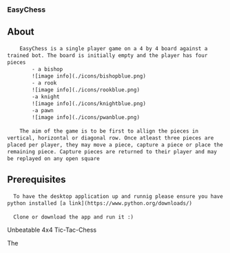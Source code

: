 ### EasyChess
   ## About
        EasyChess is a single player game on a 4 by 4 board against a trained bot. The board is initially empty and the player has four pieces
            - a bishop
            ![image info](./icons/bishopblue.png)
            - a rook 
            ![image info](./icons/rookblue.png)
            -a knight
            ![image info](./icons/knightblue.png)
            -a pawn
            ![image info](./icons/pwanblue.png)
        
        The aim of the game is to be first to allign the pieces in vertical, horizontal or diagonal row. Once atleast three pieces are placed per player, they may move a piece, capture a piece or place the remaining piece. Capture pieces are returned to their player and may be replayed on any open square

   ## Prerequisites
      To have the desktop application up and runnig please ensure you have  python installed [a link](https://www.python.org/downloads/)
      
      Clone or download the app and run it :)
        

Unbeatable 4x4 Tic-Tac-Chess

The 
